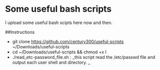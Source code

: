 # Some useful bash scripts
I upload some useful bash scipts here now and then.

##Instructions
- git clone https://github.com/century300/useful-scripts ~/Downloads/useful-scripts
- cd ~/Downloads/useful-scripts && chmod +x I
- ./read_etc-password_file.sh : _this script read the /etc/passwd file and output each user shell and directory. _
